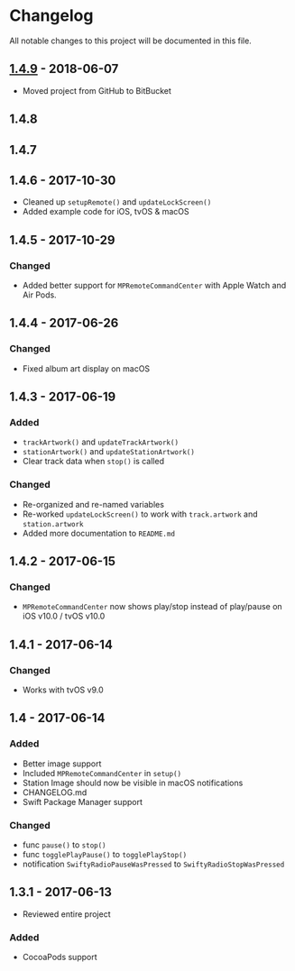 # Changelog
All notable changes to this project will be documented in this file.

## [1.4.9] - 2018-06-07
- Moved project from GitHub to BitBucket

## 1.4.8

## 1.4.7

## 1.4.6 - 2017-10-30
- Cleaned up `setupRemote()` and `updateLockScreen()`
- Added example code for iOS, tvOS & macOS


## 1.4.5 - 2017-10-29
### Changed
- Added better support for `MPRemoteCommandCenter` with Apple Watch and Air Pods.


## 1.4.4 - 2017-06-26
### Changed
- Fixed album art display on macOS


## 1.4.3 - 2017-06-19
### Added
- `trackArtwork()` and `updateTrackArtwork()`
- `stationArtwork()` and `updateStationArtwork()`
- Clear track data when `stop()` is called

### Changed
- Re-organized and re-named variables
- Re-worked `updateLockScreen()` to work with `track.artwork` and `station.artwork`
- Added more documentation to `README.md`


## 1.4.2 - 2017-06-15
### Changed
- `MPRemoteCommandCenter` now shows play/stop instead of play/pause on iOS v10.0 / tvOS v10.0


## 1.4.1 - 2017-06-14
### Changed
- Works with tvOS v9.0


## 1.4 - 2017-06-14
### Added
- Better image support
- Included `MPRemoteCommandCenter` in `setup()`
- Station Image should now be visible in macOS notifications
- CHANGELOG.md
- Swift Package Manager support

### Changed
- func `pause()` to `stop()`
- func `togglePlayPause()` to `togglePlayStop()`
- notification `SwiftyRadioPauseWasPressed` to `SwiftyRadioStopWasPressed`


## 1.3.1 - 2017-06-13
- Reviewed entire project

### Added
- CocoaPods support


[1.4.9]: https://bitbucket.org/ericconnerapps/swiftyradio/compare/1.4.9%0D1.4.8#diff
